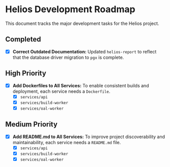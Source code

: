 # Helios Development Roadmap

This document tracks the major development tasks for the Helios project.

## Completed

-   [x] **Correct Outdated Documentation:** Updated `helios-report` to reflect that the database driver migration to `pgx` is complete.

## High Priority

-   [x] **Add Dockerfiles to All Services:** To enable consistent builds and deployment, each service needs a `Dockerfile`.
    -   [x] `services/api`
    -   [x] `services/build-worker`
    -   [x] `services/oal-worker`

## Medium Priority

-   [x] **Add README.md to All Services:** To improve project discoverability and maintainability, each service needs a `README.md` file.
    -   [x] `services/api`
    -   [x] `services/build-worker`
    -   [x] `services/oal-worker`
